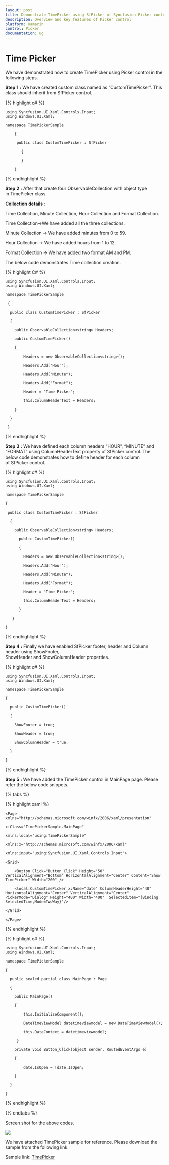 ```yaml
---
layout: post
title: Demonstrate TimePicker using SfPicker of Syncfusion Picker control for Xamarin.Android
description: Overview and key features of Picker control
platform: Xamarin
control: Picker
documentation: ug
---
```



# Time Picker

We have demonstrated how to create TimePicker using Picker control in the following steps.

**Step** **1** **:** We have created custom class named as “CustomTimePicker”. This class should inherit from SfPicker control.

{% highlight c# %}

    using Syncfusion.UI.Xaml.Controls.Input;
    using Windows.UI.Xaml;

    namespace TimePickerSample
  
        {    
    
         public class CustomTimePicker : SfPicker
   
           {

           }
   
        }

{% endhighlight %}

**Step** **2** **:** After that create four ObservableCollection with object type in TimePicker class.

**Collection** **details** **:**

Time Collection, Minute Collection, Hour Collection and Format Collection.

Time Collection->We have added all the three collections.

Minute Collection -> We have added minutes from 0 to 59.

Hour Collection -> We have added hours from 1 to 12.

Format Collection -> We have added two format AM and PM.

The below code demonstrates Time collection creation.

{% highlight C# %}

    using Syncfusion.UI.Xaml.Controls.Input;
    using Windows.UI.Xaml;

    namespace TimePickerSample
  
     {    

      public class CustomTimePicker : SfPicker        
  
      {

        public ObservableCollection<string> Headers;
       
        public CustomTimePicker()
  
        {
  
            Headers = new ObservableCollection<string>();
            
            Headers.Add("Hour");
           
            Headers.Add("Minute");
           
            Headers.Add("Format");
            
            Header = "Time Picker";

            this.ColumnHeaderText = Headers;
            	
        }
  
      }
  
     }

{% endhighlight %}

**Step** **3** **:** We have defined each column headers “HOUR”, “MINUTE” and “FORMAT” using ColumnHeaderText property of SfPicker control. The below code demonstrates how to define header for each column of SfPicker control.

{% highlight c# %}

    using Syncfusion.UI.Xaml.Controls.Input;
    using Windows.UI.Xaml;

    namespace TimePickerSample
   
    {    
 
     public class CustomTimePicker : SfPicker        
   
      {
      
        public ObservableCollection<string> Headers;
       
          public CustomTimePicker()
   
          {
   
            Headers = new ObservableCollection<string>();
            
            Headers.Add("Hour");
           
            Headers.Add("Minute");
           
            Headers.Add("Format");
            
            Header = "Time Picker";

            this.ColumnHeaderText = Headers;
            	
          }
   
       }
   
    }

{% endhighlight %}

**Step** **4** **:** Finally we have enabled SfPicker footer, header and Column header using ShowFooter, ShowHeader and ShowColumnHeader properties.

{% highlight c# %}

    using Syncfusion.UI.Xaml.Controls.Input;
    using Windows.UI.Xaml;

    namespace TimePickerSample
 
    {    
 
      public CustomTimePicker()        
 
      {

        ShowFooter = true;

        ShowHeader = true;

        ShowColumnHeader = true;

      }
 
    }

{% endhighlight %}

**Step** **5** **:** We have added the TimePicker control in MainPage page. Please refer the below code snippets.

{% tabs %}

{% highlight xaml %}

    <Page xmlns="http://schemas.microsoft.com/winfx/2006/xaml/presentation"

    x:Class="TimePickerSample.MainPage"

    xmlns:local="using:TimePickerSample"

    xmlns:x="http://schemas.microsoft.com/winfx/2006/xaml"

    xmlns:input="using:Syncfusion.UI.Xaml.Controls.Input">

    <Grid>

        <Button Click="Button_Click" Height="50" VerticalAlignment="Bottom" HorizontalAlignment="Center" Content="Show TimePicker" Width="200" />

        <local:CustomTimePicker x:Name="date" ColumnHeaderHeight="40" HorizontalAlignment="Center" VerticalAlignment="Center"  PickerMode="Dialog" Height="400" Width="400"  SelectedItem="{Binding SelectedTime,Mode=TwoWay}"/>

    </Grid>

    </Page>

{% endhighlight %}

{% highlight c# %}

    using Syncfusion.UI.Xaml.Controls.Input;
    using Windows.UI.Xaml;

    namespace TimePickerSample
 
    {    

      public sealed partial class MainPage : Page
 
      {

        public MainPage()
 
        {
 
            this.InitializeComponent();
 
            DateTimeViewModel datetimeviewmodel = new DateTimeViewModel();
 
            this.DataContext = datetimeviewmodel;       
            
         }

        private void Button_Click(object sender, RoutedEventArgs e)
 
        {
 
            date.IsOpen = !date.IsOpen;
 
        }
        
      }
 
    }
    
{% endhighlight %}

{% endtabs %}

Screen shot for the above codes.

![](images/TimePicker.png)

We have attached TimePicker sample for reference. Please download the sample from the following link.

Sample link: [TimePicker](http://www.syncfusion.com/downloads/support/directtrac/general/TIMEPI~21534601253.ZIP)
